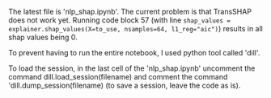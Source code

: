 The latest file is 'nlp_shap.ipynb'. The current problem is that TransSHAP does not work yet. Running code block 57 (with line `shap_values = explainer.shap_values(X=to_use, nsamples=64, l1_reg="aic")`) results in all shap values being 0.

To prevent having to run the entire notebook, I used python tool called 'dill'.

To load the session, in the last cell of the 'nlp_shap.ipynb' uncomment the command dill.load_session(filename) and comment the command 'dill.dump_session(filename)
(to save a session, leave the code as is).

